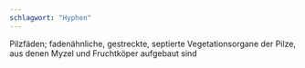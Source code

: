 ```yaml
---
schlagwort: "Hyphen"
---
```

Pilzfäden; fadenähnliche, gestreckte, septierte Vegetationsorgane der Pilze, aus denen Myzel und Fruchtköper aufgebaut sind

